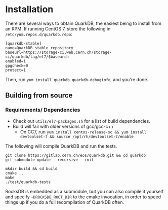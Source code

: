 # Installation

There are several ways to obtain QuarkDB, the easiest being to install from an RPM.
If running CentOS 7, store the following in `/etc/yum.repos.d/quarkdb.repo`:

```
[quarkdb-stable]
name=QuarkDB stable repository
baseurl=https://storage-ci.web.cern.ch/storage-ci/quarkdb/tag/el7/$basearch
enabled=1
gpgcheck=0
protect=1
```

Then, run `yum install quarkdb quarkdb-debuginfo`, and you're done.

## Building from source

### Requirements/ Dependencies
  * Check out `utils/el7-packages.sh` for a list of build dependencies.
  * Build will fail with older versions of gcc/gcc-c++
    * On CC7, run `yum install centos-release-sc && yum install devtoolset-7 && source /opt/rh/devtoolset-7/enable`

The following will compile QuarkDB and run the tests.

```
git clone https://gitlab.cern.ch/eos/quarkdb.git && cd quarkdb
git submodule update --recursive --init

mkdir build && cd build
cmake ..
make
./test/quarkdb-tests
```

RocksDB is embedded as a submodule, but you can also compile it yourself
and specify `-DROCKSDB_ROOT_DIR` to the cmake invocation, in order to speed
things up if you do a full recompilation of QuarkDB often.
